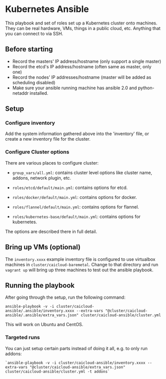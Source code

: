 # Kubernetes Ansible

This playbook and set of roles set up a Kubernetes cluster onto machines. They can be real hardware, VMs, things in
a public cloud, etc. Anything that you can connect to via SSH.

## Before starting

* Record the masters' IP address/hostname (only support a single master)
* Record the etcd's IP address/hostname (often same as master, only one)
* Record the nodes' IP addresses/hostname (master will be added as scheduling disabled)
* Make sure your ansible running machine has ansible 2.0 and python-netaddr installed.

## Setup

### Configure inventory

Add the system information gathered above into the 'inventory' file, or create a new inventory file for the cluster.

### Configure Cluster options

There are various places to configure cluster:

- `group_vars/all.yml`: contains cluster level options like cluster name, addons, network plugin, etc.

- `roles/etcd/default/main.yml`: contains options for etcd.

- `roles/docker/default/main.yml`: contains options for docker.

- `roles/flannel/default/main.yml`: contains options for flannel.

- `roles/kubernetes-base/default/main.yml`: contains options for kubernetes.

The options are described there in full detail.

## Bring up VMs (optional)

The `inventory.xxxx` example inventory file is configured to use virtualbox machines in `cluster/caicloud-baremetal`.
Change to that directory and run `vagrant up` will bring up three machines to test out the ansible playbook.

## Running the playbook

After going through the setup, run the following command:

`ansible-playbook -v -i cluster/caicloud-ansible/.ansible/inventory.xxxx --extra-vars "@cluster/caicloud-ansible/.ansible/extra_vars.json" cluster/caicloud-ansible/cluster.yml`

This will work on Ubuntu and CentOS.

### Targeted runs

You can just setup certain parts instead of doing it all, e.g. to only run addons:

```
`ansible-playbook -v -i cluster/caicloud-ansible/inventory.xxxx --extra-vars "@cluster/caicloud-ansible/extra_vars.json" cluster/caicloud-ansible/cluster.yml -t addons`
```
